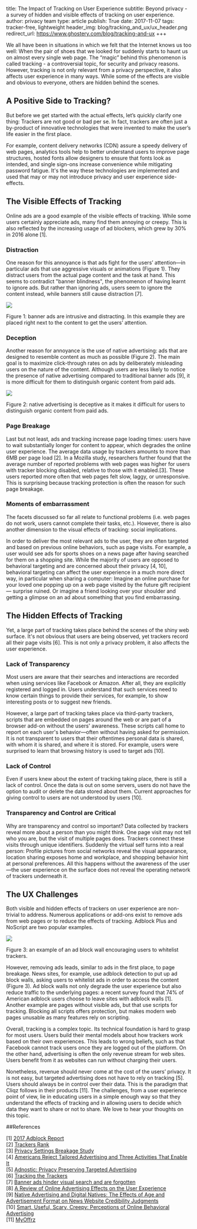 title: The Impact of Tracking on User Experience
subtitle: Beyond privacy - a survey of hidden and visible effects of tracking on user experience.
author: privacy team
type: article
publish: True
date: 2017-11-07
tags: tracker-free, lightweight
header_img: blog/tracking_and_ux/ux_header.png
redirect_url: https://www.ghostery.com/blog/tracking-and-ux
+++


We all have been in situations in which we felt that the 
Internet knows us too well: When the pair of shoes that we looked 
for suddenly starts to haunt us on almost every single web page. 
The “magic” behind this phenomenon is called tracking - a 
controversial topic, for security and privacy reasons. 
However, tracking is not only relevant from a privacy 
perspective, it also affects user experience in many ways. 
While some of the effects are visible and obvious to everyone, 
others are hidden behind the scenes.


## A Positive Side to Tracking?
But before we get started with the actual effects, let’s 
quickly clarify one thing: Trackers are not good or bad per se. 
In fact, trackers are often just a by-product of innovative 
technologies that were invented to make the user’s life 
easier in the first place.

For example, content delivery networks (CDN) assure a 
speedy delivery of web pages, analytics tools help to 
better understand users to improve page structures, 
hosted fonts allow designers to ensure that fonts 
look as intended, and single sign-ons increase 
convenience while mitigating password fatigue. 
It's the way these technologies are implemented and used 
that may or may not introduce privacy and user experience side-effects.


## The Visible Effects of Tracking

Online ads are a good example of the visible effects of tracking. 
While some users certainly appreciate ads, many find them annoying or creepy. 
This is also reflected by the increasing usage of ad blockers, 
which grew by 30% in 2016 alone [1].


### Distraction
One reason for this annoyance is that ads fight for the users’ 
attention—in particular ads that use aggressive visuals or 
animations (Figure 1). They distract users from the 
actual page content and the task at hand. This seems to 
contradict "banner blindness", the phenomenon of having 
learnt to ignore ads. But rather than ignoring ads, 
users seem to ignore the content instead, while 
banners still cause distraction [7]. 


<img src="../static/img/blog/tracking_and_ux/banner.png"/>
<p class="img-caption">Figure 1: banner ads are intrusive and distracting. In this example they are placed right next to the content to get the users’ attention.</p>

### Deception
Another reason for annoyance is the use of native 
advertising: ads that are designed to resemble content 
as much as possible (Figure 2). The main goal is to 
maximize click-through rates on ads by deliberately 
misleading users on the nature of the content. Although users are 
less likely to notice the presence of native advertising 
compared to traditional banner ads [9], it is more 
difficult for them to distinguish organic content from paid ads. 


<img src="../static/img/blog/tracking_and_ux/native2.png"/>
<p class="img-caption">Figure 2: native advertising is deceptive as it makes it difficult for users to distinguish organic content from paid ads.</p>


### Page Breakage
Last but not least, ads and tracking increase page loading 
times: users have to wait substantially longer for 
content to appear, which degrades the online user 
experience. The average data usage by trackers 
amounts to more than 6MB per page load [2]. In a Mozilla study, 
researchers further found that the average 
number of reported problems with web pages was higher for 
users with tracker blocking disabled, relative to those 
with it enabled.[3]. These users reported 
more often that web pages felt slow, laggy, or 
unresponsive. This is surprising because tracking 
protection is often the reason for such page breakage.

### Moments of embarrassment
The facets discussed so far all relate to functional 
problems (i.e. web pages do not work, users cannot 
complete their tasks, etc.). However, there is also 
another dimension to the visual effects of tracking: 
social implications. 

In order to deliver the most relevant ads to the user, 
they are often targeted and based on previous online 
behaviors, such as page visits. For example, a 
user would see ads for sports shoes on a news page 
after having searched for them on a shopping 
site. While the majority of users are opposed to 
behavioral targeting and are concerned about 
their privacy [4, 10], behavioral targeting can 
affect the user experience in a much more direct 
way, in particular when sharing a computer: Imagine 
an online purchase for your loved one popping up 
on a web page visited by the future gift recipient — surprise ruined.
Or imagine a friend looking over your shoulder and getting 
a glimpse on an ad about something that you find embarrassing. 



## The Hidden Effects of Tracking
Yet, a large part of tracking takes place behind the scenes of 
the shiny web surface. It's not obvious that users are 
being observed, yet trackers record all their page visits [6]. 
This is not only a privacy problem, it also affects 
the user experience.

### Lack of Transparency
Most users are aware that their searches and interactions 
are recorded when using services like Facebook or Amazon. 
After all, they are explicitly registered and logged in. 
Users understand that such services need to know 
certain things to provide their services, for example, 
to show interesting posts or to suggest new friends.

However, a large part of tracking takes place via 
third-party trackers, scripts that are embedded 
on pages around the web or are part of a browser 
add-on without the users' awareness. These scripts 
call home to report on each user's behavior—often 
without having asked for permission. It is not 
transparent to users that their oftentimes personal 
data is shared, with whom it is shared, and where 
it is stored. For example, users were surprised 
to learn that browsing history is used to target ads [10].


### Lack of Control
Even if users knew about the extent of tracking taking place, 
there is still a lack of control. Once the data is out 
on some servers, users do not have the option to audit 
or delete the data stored about them. Current approaches 
for giving control to users are not understood by users [10].

### Transparency and Control are Critical
Why are transparency and control so important? Data collected 
by trackers reveal more about a person than you might 
think. One page visit may not tell who you are, but 
the visit of multiple pages does. Trackers connect 
these visits through unique identifiers. Suddenly the 
virtual self turns into a real person: Profile pictures 
from social networks reveal the visual appearance, 
location sharing exposes home and workplace, and 
shopping behavior hint at personal preferences. 
All this happens without the awareness of the 
user—the user experience on the surface does not 
reveal the operating network of trackers underneath 
it.


## The UX Challenges
Both visible and hidden effects of trackers on user 
experience are non-trivial to address. Numerous applications 
or add-ons exist to remove ads from web pages or to 
reduce the effects of tracking. Adblock Plus and NoScript 
are two popular examples.


<img src="../static/img/blog/tracking_and_ux/adwall2.png"/>
<p class="img-caption">Figure 3: an example of an ad block wall encouraging users to whitelist trackers.</p>


However, removing ads leads, similar to ads in the first place, 
to page breakage. News sites, for example, use adblock 
detection to put up ad block walls, asking users to 
whitelist ads in order to access the content (Figure 3). 
Ad block walls not only degrade the user experience but 
also reduce traffic to the underlying pages: a recent 
survey found that 74% of American adblock users choose 
to leave sites with adblock walls [1]. Another example 
are pages without visible ads, but that use scripts 
for tracking. Blocking all scripts offers protection, 
but makes modern web pages unusable as many features 
rely on scripting.

Overall, tracking is a complex topic. Its technical 
foundation is hard to grasp for most users. Users 
build their mental models about how trackers work 
based on their own experiences. This leads to wrong 
beliefs, such as that Facebook cannot track users once 
they are logged out of the platform. On the 
other hand, advertising is often the only revenue 
stream for web sites. Users benefit from it as 
websites can run without charging their users. 

Nonetheless, revenue should never come at the cost of the users’ 
privacy. It is not easy, but targeted advertising does not 
have to rely on tracking [5]. Users should always be in 
control over their data. This is the paradigm that Cliqz 
follows in their products [11]. The challenges, from a user 
experience point of view, lie in educating users in a simple 
enough way so that they understand the effects of tracking 
and in allowing users to decide which data they want to 
share or not to share. We love to hear your thoughts on this topic.



##References

[1] [2017 Adblock Report](https://pagefair.com/blog/2017/adblockreport/) <br>
[2] [Trackers Rank](/trackers.html) <br>
[3] [Privacy Settings Breakage Study](https://docs.google.com/presentation/d/1OVtXAnyeBLX2N1yyZoTMP9AV_6HnI3mnXwIFlOL7yOA/edit) <br>
[4] [Americans Reject Tailored Advertising and Three Activities That Enable It](http://repository.upenn.edu/cgi/viewcontent.cgi?article=1138&context=asc_papers) <br>
[5] [Adnostic: Privacy Preserving Targeted Advertising](http://www.nyu.edu/pages/projects/nissenbaum/papers/adnostic.pdf)  <br>
[6] [Tracking the Trackers](https://static.cliqz.com/wp-content/uploads/2016/07/Cliqz-Studie-Tracking-the-Trackers.pdf) <br>
[7] [Banner ads hinder visual search and are forgotten](https://dl.acm.org/citation.cfm?id=986008) <br>
[8] [A Review of Online Advertising Effects on the User Experience](https://pdfs.semanticscholar.org/54b4/c030742848f26bd69910d678da6a713a9d5e.pdf) <br>
[9] [Native Advertising and Digital Natives: The Effects of Age and Advertisement Format on News Website Credibility Judgments](http://www.academia.edu/download/37165600/ISOJ_Journal_V4_N1_2014_Spring.pdf#page=79) <br>
[10] [Smart, Useful, Scary, Creepy: Perceptions of Online Behavioral Advertising](https://pdfs.semanticscholar.org/db4c/502bafef23e7d8b1de60d628c952a4780acc.pdf) <br>
[11] [MyOffrz](https://myoffrz.com/fuer-nutzer/)
